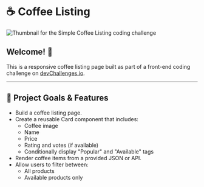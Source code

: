 # ☕ Coffee Listing

![Thumbnail for the Simple Coffee Listing coding challenge](assets/images/thumbnail.jpg)

## Welcome! 👋

This is a responsive coffee listing page built as part of a front-end coding challenge on [devChallenges.io](https://devchallenges.io/).

---

## 🔧 Project Goals & Features

- Build a coffee listing page.
- Create a reusable Card component that includes:
  - Coffee image
  - Name
  - Price
  - Rating and votes (if available)
  - Conditionally display "Popular" and "Available" tags
- Render coffee items from a provided JSON or API.
- Allow users to filter between:
  - All products
  - Available products only
